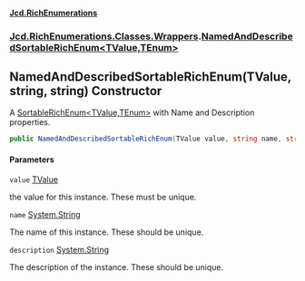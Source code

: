 #### [Jcd.RichEnumerations](index.md 'index')

### [Jcd.RichEnumerations.Classes.Wrappers](Jcd.RichEnumerations.Classes.Wrappers.md 'Jcd.RichEnumerations.Classes.Wrappers').[NamedAndDescribedSortableRichEnum&lt;TValue,TEnum&gt;](NamedAndDescribedSortableRichEnum_TValue,TEnum_.md 'Jcd.RichEnumerations.Classes.Wrappers.NamedAndDescribedSortableRichEnum<TValue,TEnum>')

## NamedAndDescribedSortableRichEnum(TValue, string, string) Constructor

A [SortableRichEnum&lt;TValue,TEnum&gt;](SortableRichEnum_TValue,TEnum_.md 'Jcd.RichEnumerations.Classes.SortableRichEnum<TValue,TEnum>')  with Name and Description properties.

```csharp
public NamedAndDescribedSortableRichEnum(TValue value, string name, string description);
```

#### Parameters

<a name='Jcd.RichEnumerations.Classes.Wrappers.NamedAndDescribedSortableRichEnum_TValue,TEnum_.NamedAndDescribedSortableRichEnum(TValue,string,string).value'></a>

`value` [TValue](NamedAndDescribedSortableRichEnum_TValue,TEnum_.md#Jcd.RichEnumerations.Classes.Wrappers.NamedAndDescribedSortableRichEnum_TValue,TEnum_.TValue 'Jcd.RichEnumerations.Classes.Wrappers.NamedAndDescribedSortableRichEnum<TValue,TEnum>.TValue')

the value for this instance. These must be unique.

<a name='Jcd.RichEnumerations.Classes.Wrappers.NamedAndDescribedSortableRichEnum_TValue,TEnum_.NamedAndDescribedSortableRichEnum(TValue,string,string).name'></a>

`name` [System.String](https://docs.microsoft.com/en-us/dotnet/api/System.String 'System.String')

The name of this instance. These should be unique.

<a name='Jcd.RichEnumerations.Classes.Wrappers.NamedAndDescribedSortableRichEnum_TValue,TEnum_.NamedAndDescribedSortableRichEnum(TValue,string,string).description'></a>

`description` [System.String](https://docs.microsoft.com/en-us/dotnet/api/System.String 'System.String')

The description of the instance. These should be unique.